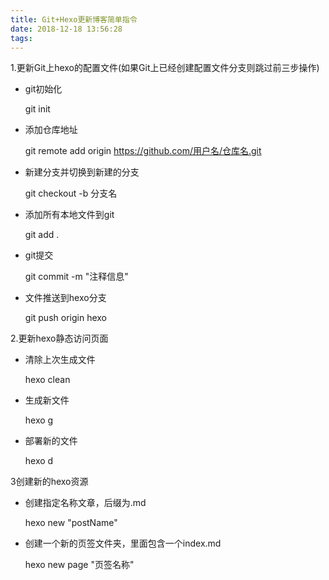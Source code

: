 ```yaml
---
title: Git+Hexo更新博客简单指令
date: 2018-12-18 13:56:28
tags:
---
```

1.更新Git上hexo的配置文件(如果Git上已经创建配置文件分支则跳过前三步操作)

* git初始化

    git init

* 添加仓库地址
   
    git remote add origin https://github.com/用户名/仓库名.git

* 新建分支并切换到新建的分支

    git checkout -b 分支名

* 添加所有本地文件到git
    
    git add .

* git提交

    git commit -m "注释信息"

* 文件推送到hexo分支

    git push origin hexo


2.更新hexo静态访问页面

* 清除上次生成文件
    
    hexo clean

* 生成新文件
    
    hexo g

* 部署新的文件
    
    hexo d

3创建新的hexo资源

* 创建指定名称文章，后缀为.md

    hexo new "postName"

* 创建一个新的页签文件夹，里面包含一个index.md
    
    hexo new page "页签名称"
